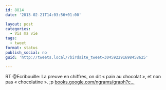 ```yaml
---
id: 8814
date: '2013-02-21T14:03:56+01:00'

layout: post
categories:
  - Vis ma vie
tags:
  - tweet
format: status
publish_social: no
guid: 'http://tweets.local/?birdsite_tweet=304592291698458625'

---
```


RT @Ecribouille: La preuve en chiffres, on dit « pain au chocolat », et non pas « chocolatine ». ;p [books.google.com/ngrams/graph?c…](http://books.google.com/ngrams/graph?content=pain+au+chocolat%2Cchocolatine&year_start=1800&year_end=2000&corpus=19&smoothing=3&share=)